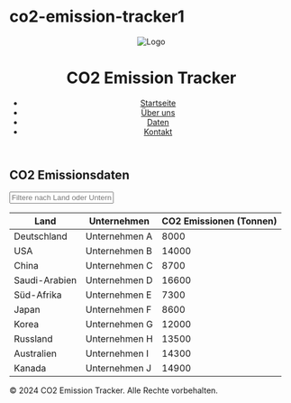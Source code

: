 # co2-emission-tracker1
<html lang="de">
<head>
    <meta charset="UTF-8">
    <meta name="viewport" content="width=device-width, initial-scale=1.0">
    <link rel="stylesheet" href="style.css">
    <title>CO2 Emissionsdaten</title>
</head>
<body>
    <header>
        <img src="logo.png" alt="Logo" />
        <h1>CO2 Emission Tracker</h1>
        <nav>
            <ul>
                <li><a href="#home">Startseite</a></li>
                <li><a href="#about">Über uns</a></li>
                <li><a href="#data">Daten</a></li>
                <li><a href="#contact">Kontakt</a></li>
            </ul>
        </nav>
    </header>
    <main>
        <section id="data">
            <h2>CO2 Emissionsdaten</h2>
            <input type="text" id="filter" placeholder="Filtere nach Land oder Unternehmen" />
            <table id="emissionTable">
                <thead>
                    <tr>
                        <th>Land</th>
                        <th>Unternehmen</th>
                        <th>CO2 Emissionen (Tonnen)</th>
                    </tr>
                </thead>
                <tbody>
                    <tr>
                        <td>Deutschland</td>
                        <td>Unternehmen A</td>
                        <td>8000</td>
                    </tr>
                    <tr>
                        <td>USA</td>
                        <td>Unternehmen B</td>
                        <td>14000</td>
                    </tr>
                    <tr>
                     <td>China</td>
                        <td>Unternehmen C</td>
                        <td>8700</td>
                    </tr>
                     <tr>
                     <td>Saudi-Arabien</td>
                        <td>Unternehmen D</td>
                        <td>16600</td>
                    </tr>
                      <tr>
                     <td>Süd-Afrika</td>
                        <td>Unternehmen E</td>
                        <td>7300</td>
                    </tr>
                      <tr>
                     <td>Japan</td>
                        <td>Unternehmen F</td>
                        <td>8600</td>
                    </tr>
                      <tr>
                     <td>Korea</td>
                        <td>Unternehmen G</td>
                        <td>12000</td>
                    </tr>
                      <tr>
                     <td>Russland</td>
                        <td>Unternehmen H</td>
                        <td>13500</td>
                    </tr>
                      <tr>
                     <td>Australien</td>
                        <td>Unternehmen I</td>
                        <td>14300</td>
                    </tr>
                      <tr>
                     <td>Kanada</td>
                        <td>Unternehmen J</td>
                        <td>14900</td>
                    </tr>
                </tbody>
            </table>
        </section>
    </main>
    <footer>
        <p>© 2024 CO2 Emission Tracker. Alle Rechte vorbehalten.</p>
    </footer>
